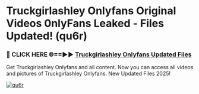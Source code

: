 # Truckgirlashley Onlyfans Original Videos 0nlyFans Leaked - Files Updated! (qu6r)

<h3>🔴 CLICK HERE 🌐==►► <a href="https://tinyurl.com/2jnfzry5" rel="nofollow">Truckgirlashley Onlyfans Updated Files</a></h3>

Get Truckgirlashley Onlyfans and all content. Now you can access all videos and pictures of Truckgirlashley Onlyfans. New Updated Files 2025!

[![qu6r](https://i.imgur.com/GyGTBgg.gif)](https://tinyurl.com/2jnfzry5)
